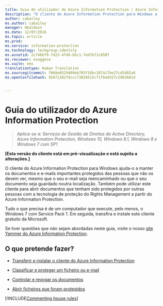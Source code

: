 ```yaml
---
title: Guia do utilizador do Azure Information Protection | Azure Information Protection
description: "O cliente do Azure Information Protection para Windows ajuda-o a manter os documentos e e-mails importantes protegidos das pessoas que não os devem ver, mesmo que o seu e-mail seja reencaminhado ou que o seu documento seja guardado noutra localização."
author: cabailey
ms.author: cabailey
manager: mbaldwin
ms.date: 12/07/2016
ms.topic: article
ms.prod: 
ms.service: information-protection
ms.technology: techgroup-identity
ms.assetid: 2cf46bf9-7d23-4f49-b5c1-7ed7b71c858f
ms.reviewer: esaggese
ms.suite: ems
translationtype: Human Translation
ms.sourcegitcommit: 7068e0529409eb783f16bc207a17be27cd5d82a8
ms.openlocfilehash: 5b9713827dccc73828515c71f6e8527c2963b01d


---
```


# <a name="azure-information-protection-user-guide"></a>Guia do utilizador do Azure Information Protection

>*Aplica-se a: Serviços de Gestão de Direitos do Active Directory, Azure Information Protection, Windows 10, Windows 8.1, Windows 8 e Windows 7 com SP1*

**[Esta versão do cliente está em pré-visualização e está sujeita a alterações.]**

O cliente do Azure Information Protection para Windows ajuda-o a manter os documentos e e-mails importantes protegidos das pessoas que não os devem ver, mesmo que o seu e-mail seja reencaminhado ou que o seu documento seja guardado noutra localização. Também pode utilizar este cliente para abrir documentos que tenham sido protegidos por outras pessoas com a tecnologia de proteção do Rights Management a partir do Azure Information Protection.

Tudo o que precisa é de um computador que execute, pelo menos, o Windows 7 com Service Pack 1. Em seguida, transfira e instale este cliente gratuito da Microsoft.

Se tiver questões que não sejam abordadas neste guia, visite o nosso [site Yammer do Azure Information Protection](https://www.yammer.com/AskIPTeam). 

## <a name="what-do-you-want-to-do"></a>O que pretende fazer?

- [Transferir e instalar o cliente do Azure Information Protection](install-client-app.md)

- [Classificar e proteger um ficheiro ou e-mail](client-classify-protect.md)

- [Controlar e revogar os documentos](client-track-revoke.md)

- [Abrir ficheiros que foram protegidos](client-view-use-files.md)

[!INCLUDE[Commenting house rules](../includes/houserules.md)]


<!--HONumber=Jan17_HO4-->


